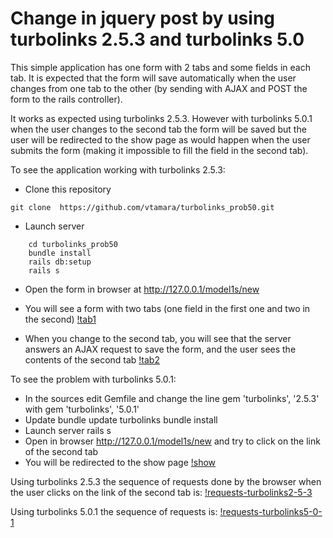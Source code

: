 # Change in jquery post by using turbolinks 2.5.3 and turbolinks 5.0

This simple application has one form with 2 tabs and some fields in each tab.
It is expected that the form will save automatically when the user changes 
from one tab to the other (by sending with AJAX and POST the form to the
rails controller).

It works as expected using turbolinks 2.5.3.
However with turbolinks 5.0.1 when the user changes to the second tab the form
will be saved but the user will be redirected to the show page as would 
happen when the user submits the form (making it impossible to fill the 
field in the second tab).

To see the application working with turbolinks 2.5.3:

- Clone this repository
```
git clone  https://github.com/vtamara/turbolinks_prob50.git
```
- Launch server
```
	cd turbolinks_prob50
	bundle install
	rails db:setup
	rails s 
```
- Open the form in browser at http://127.0.0.1/model1s/new
- You will see a form with two tabs (one field in the first one and two in 
  the second)
[!tab1](https://raw.githubusercontent.com/vtamara/turbolinks_prob50/master/doc/tab1.png])

- When you change to the second tab, you will see that the server answers
  an AJAX request to save the form, and the user sees the contents of the
  second tab
[!tab2](https://raw.githubusercontent.com/vtamara/turbolinks_prob50/master/doc/tab2.png])


To see the problem with turbolinks 5.0.1:
- In the sources edit Gemfile and change the line
	gem 'turbolinks', '2.5.3'
  with
	gem 'turbolinks', '5.0.1'
- Update
	bundle update turbolinks
	bundle install
- Launch server
	rails s
- Open in browser http://127.0.0.1/model1s/new and try to click on the
  link of the second tab
- You will be redirected to the show page
[!show](https://raw.githubusercontent.com/vtamara/turbolinks_prob50/master/doc/show.png)


Using turbolinks 2.5.3 the sequence of requests done by the browser when
the user clicks on the link of the second tab is:
[!requests-turbolinks2-5-3](https://raw.githubusercontent.com/vtamara/turbolinks_prob50/master/doc/requests-turbolinks2-5-3.png])

Using turbolinks 5.0.1 the sequence of requests is:
[!requests-turbolinks5-0-1](https://raw.githubusercontent.com/vtamara/turbolinks_prob50/master/doc/requests-turbolinks5-0-1.png])
